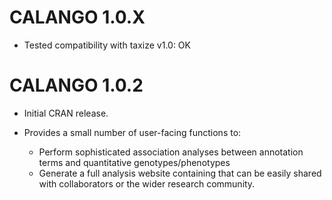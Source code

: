 # CALANGO 1.0.X
- Tested compatibility with taxize v1.0: OK


# CALANGO 1.0.2

- Initial CRAN release.

- Provides a small number of user-facing functions to:

    - Perform sophisticated association analyses between annotation terms and quantitative genotypes/phenotypes
    - Generate a full analysis website containing that can be easily shared with collaborators or the wider research community.

